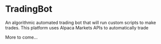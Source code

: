 # TradingBot
An algorithmic automated trading bot that will run custom scripts to make trades. 
This platform uses Alpaca Markets APIs to automatically trade 

More to come...
